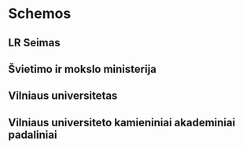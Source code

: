 <script setup lang="ts">
import StructureGraphWrapper from './components/StructureGraphWrapper.vue'
import Seimas from './data/seimas'
import KAP from './data/kap'
import VU from './data/vu'
import SMSM from './data/smsm'
</script>

# Schemos

<!--## Aukštasis mokslas-->
<!---->
<!--<StructureGraph :svg-object="AM" />-->

## LR Seimas

<StructureGraphWrapper :nodes="Seimas.nodes" :edges="Seimas.edges" />

<!--<StructureGraph :svg-object="SeimasProcesasTrumpai" />-->
<!---->
<!--<StructureGraph :svg-object="SeimasProcesas" />-->

<!--## LR Vyriausybė-->
<!---->
<!--<StructureGraph :svg-object="LRV" />-->
<!---->
<!--<StructureGraph :svg-object="VyriausybeProcesas" />-->
<!---->
## Švietimo ir mokslo ministerija

<StructureGraphWrapper :nodes="SMSM.nodes" :edges="SMSM.edges" />

## Vilniaus universitetas

<StructureGraphWrapper :nodes="VU.nodes" :edges="VU.edges" />

## Vilniaus universiteto kamieniniai akademiniai padaliniai

<StructureGraphWrapper :nodes="KAP.nodes" :edges="KAP.edges" />
